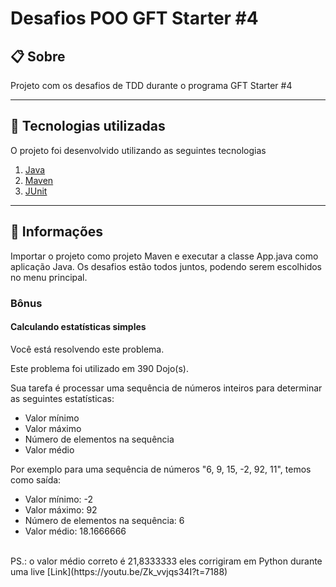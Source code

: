 ﻿# Desafios POO GFT Starter #4

## 📋  Sobre

Projeto com os desafios de TDD durante o programa GFT Starter #4

----------

## 🚀  Tecnologias utilizadas

O projeto foi desenvolvido utilizando as seguintes tecnologias


 1.   [Java](https://www.java.com/pt-BR/)
 2. [Maven](https://maven.apache.org/)
 3.   [JUnit](https://junit.org/junit5/)

----------

## 📁 Informações

Importar o projeto como projeto Maven e executar a classe App.java como aplicação Java.
Os desafios estão todos juntos, podendo serem escolhidos no menu principal.

### Bônus

#### Calculando estatísticas simples

Você está resolvendo este problema.  

Este problema foi utilizado em 390 Dojo(s).

Sua tarefa é processar uma sequência de números inteiros para determinar as seguintes estatísticas:

-   Valor mínimo
-   Valor máximo
-   Número de elementos na sequência
-   Valor médio

Por exemplo para uma sequência de números "6, 9, 15, -2, 92, 11", temos como saída:

-   Valor mínimo: -2
-   Valor máximo: 92
-   Número de elementos na sequência: 6
-   Valor médio: 18.1666666 
</br>
PS.:  o valor médio correto é  21,8333333 eles corrigiram em Python durante uma live [Link](https://youtu.be/Zk_vvjqs34I?t=7188)
